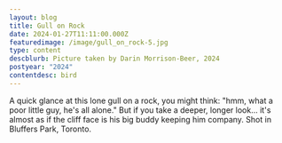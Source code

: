 ```yaml
---
layout: blog
title: Gull on Rock
date: 2024-01-27T11:11:00.000Z
featuredimage: /image/gull_on_rock-5.jpg
type: content
descblurb: Picture taken by Darin Morrison-Beer, 2024
postyear: "2024"
contentdesc: bird
---
```

A quick glance at this lone gull on a rock, you might think: "hmm, what a poor little guy, he's all alone." But if you take a deeper, longer look... it's almost as if the cliff face is his big buddy keeping him company. Shot in Bluffers Park, Toronto.
